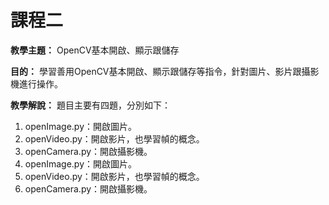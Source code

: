 # 課程二

**教學主題：** OpenCV基本開啟、顯示跟儲存
	
**目的：** 學習善用OpenCV基本開啟、顯示跟儲存等指令，針對圖片、影片跟攝影機進行操作。

**教學解說：** 題目主要有四題，分別如下：
1. openImage.py：開啟圖片。
2. openVideo.py：開啟影片，也學習幀的概念。
3. openCamera.py：開啟攝影機。
4. openImage.py：開啟圖片。
5. openVideo.py：開啟影片，也學習幀的概念。
6. openCamera.py：開啟攝影機。
